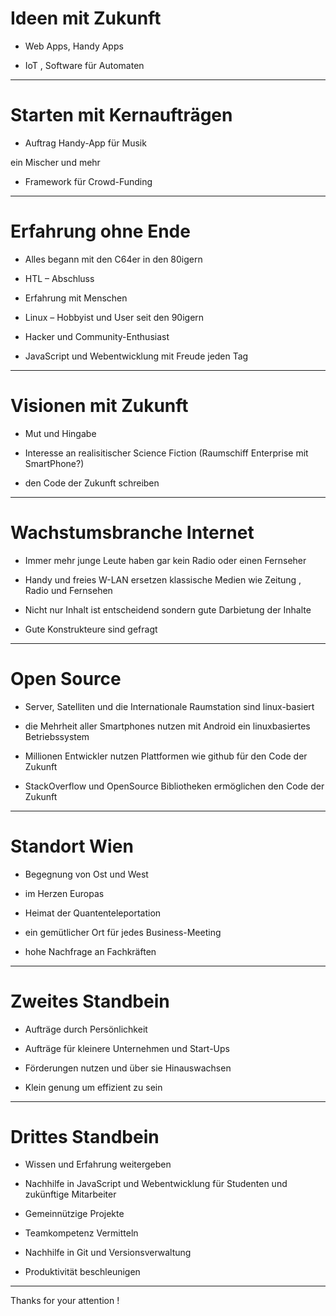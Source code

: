 # Ideen mit Zukunft

* Web Apps, Handy Apps

* IoT , Software für Automaten

---

# Starten mit Kernaufträgen

 * Auftrag Handy-App für Musik 

  ein Mischer und mehr

*  Framework für Crowd-Funding

---

# Erfahrung ohne Ende

 * Alles begann mit den C64er in den 80igern
 
 * HTL – Abschluss
 
 * Erfahrung mit Menschen 
 
 * Linux – Hobbyist und User seit den 90igern
 
 * Hacker und Community-Enthusiast 
 
 * JavaScript und Webentwicklung mit Freude jeden Tag
 
 ---
 
# Visionen mit Zukunft

* Mut und Hingabe 

* Interesse an realisitischer Science Fiction
  (Raumschiff Enterprise mit SmartPhone?)
 
* den Code der Zukunft schreiben

---

# Wachstumsbranche Internet

* Immer mehr junge Leute haben gar kein Radio oder einen   Fernseher

* Handy und freies W-LAN ersetzen klassische Medien wie Zeitung , Radio und Fernsehen

* Nicht nur Inhalt ist entscheidend sondern gute Darbietung der Inhalte 

* Gute Konstrukteure sind gefragt 

---

# Open Source 

* Server, Satelliten und die Internationale Raumstation sind linux-basiert

* die Mehrheit aller Smartphones nutzen mit Android ein linuxbasiertes Betriebssystem

* Millionen Entwickler nutzen Plattformen wie github für den Code der Zukunft 

* StackOverflow und OpenSource Bibliotheken ermöglichen den Code der Zukunft

---

# Standort Wien

* Begegnung von Ost und West

* im Herzen Europas 

* Heimat der Quantenteleportation

* ein gemütlicher Ort für jedes Business-Meeting

* hohe Nachfrage an Fachkräften

 
 ---
 
# Zweites Standbein
 
* Aufträge durch Persönlichkeit 

* Aufträge für kleinere Unternehmen und Start-Ups

* Förderungen nutzen und über sie Hinauswachsen

* Klein genung um effizient zu sein

---

# Drittes Standbein

* Wissen und Erfahrung weitergeben 

* Nachhilfe in JavaScript und Webentwicklung für Studenten und zukünftige Mitarbeiter

* Gemeinnützige Projekte 

* Teamkompetenz Vermitteln 

* Nachhilfe in Git und Versionsverwaltung

* Produktivität beschleunigen 

---

Thanks for your attention ! 




 
 